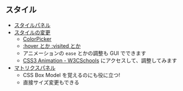 ## スタイル
 * [スタイルパネル](https://developer.chrome.com/devtools/docs/dom-and-styles#styles-pane)
 * [スタイルの変更](https://developer.chrome.com/devtools/docs/dom-and-styles#edit-and-create-styles)
   - [ColorPicker](https://developer.chrome.com/devtools/docs/dom-and-styles#color-picker)
   - [:hover とか :visited とか](https://developer.chrome.com/devtools/docs/dom-and-styles#trigger-pseudo-classes-on-element)
   - アニメーションの `ease` とかの調整も GUI でできます
   - [CSS3 Animation - W3CSchools](http://www.w3schools.com/css/tryit.asp?filename=trycss3_animation_speed) にアクセスして、調整してみます
 * [マトリクスパネル](https://developer.chrome.com/devtools/docs/dom-and-styles#metrics-pane)
   - CSS Box Model を覚えるのにも役に立つ!
   - 直接サイズ変更もできる
